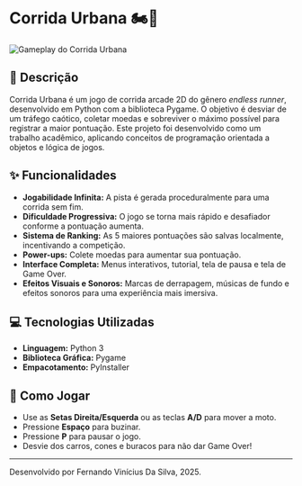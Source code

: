# Corrida Urbana 🏍️💨

![Gameplay do Corrida Urbana](URL_DO_SEU_GIF_AQUI)

## 📜 Descrição

Corrida Urbana é um jogo de corrida arcade 2D do gênero *endless runner*, desenvolvido em Python com a biblioteca Pygame. O objetivo é desviar de um tráfego caótico, coletar moedas e sobreviver o máximo possível para registrar a maior pontuação. Este projeto foi desenvolvido como um trabalho acadêmico, aplicando conceitos de programação orientada a objetos e lógica de jogos.

## ✨ Funcionalidades

- **Jogabilidade Infinita:** A pista é gerada proceduralmente para uma corrida sem fim.
- **Dificuldade Progressiva:** O jogo se torna mais rápido e desafiador conforme a pontuação aumenta.
- **Sistema de Ranking:** As 5 maiores pontuações são salvas localmente, incentivando a competição.
- **Power-ups:** Colete moedas para aumentar sua pontuação.
- **Interface Completa:** Menus interativos, tutorial, tela de pausa e tela de Game Over.
- **Efeitos Visuais e Sonoros:** Marcas de derrapagem, músicas de fundo e efeitos sonoros para uma experiência mais imersiva.

## 💻 Tecnologias Utilizadas

- **Linguagem:** Python 3
- **Biblioteca Gráfica:** Pygame
- **Empacotamento:** PyInstaller

## 🚀 Como Jogar

- Use as **Setas Direita/Esquerda** ou as teclas **A/D** para mover a moto.
- Pressione **Espaço** para buzinar.
- Pressione **P** para pausar o jogo.
- Desvie dos carros, cones e buracos para não dar Game Over!

---
Desenvolvido por Fernando Vinícius Da Silva, 2025.
